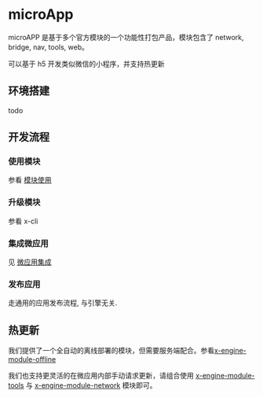 # microApp

microAPP 是基于多个官方模块的一个功能性打包产品，模块包含了 network, bridge, nav, tools, web。

可以基于 h5 开发类似微信的小程序，并支持热更新

## 环境搭建

todo 

## 开发流程



### 使用模块

参看   [模块使用](./docs/modules/模块-使用.md)

### 升级模块

参看 x-cli 

### 集成微应用

见 [微应用集成](./docs/microApp/微应用-集成.md)

### 发布应用

走通用的应用发布流程, 与引擎无关.

 

## 热更新

我们提供了一个全自动的离线部署的模块，但需要服务端配合。参看[x-engine-module-offline](../modules/模块-offline.md)

我们也支持更灵活的在微应用内部手动请求更新，请组合使用 [x-engine-module-tools](../modules/模块-tools.md) 与 [x-engine-module-network](../modules/模块-network.md) 模块即可。





